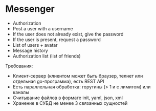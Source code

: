 # Messenger
* Authorization
* Post a user with a username
* If the user does not already exist, give the password
* If the user is present, request a password
* List of users + avatar
* Message history
* Authorization list (list of friends)

Требования:
- Клиент-сервер (клиентом может быть браузер, телнет или отдельная go-программа), есть REST API
- Есть параллельная обработка: горутины (> 1 и с лимитом) или  каналы
- Считывание файлов в формате init, yaml, json, xml
- Хранение в СУБД не менее 3 связанных сущностей

